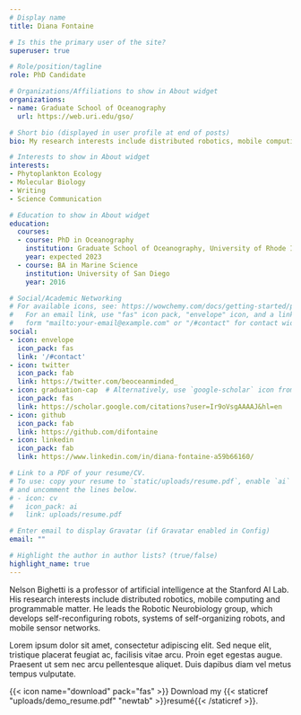 ```yaml
---
# Display name
title: Diana Fontaine

# Is this the primary user of the site?
superuser: true

# Role/position/tagline
role: PhD Candidate

# Organizations/Affiliations to show in About widget
organizations:
- name: Graduate School of Oceanography
  url: https://web.uri.edu/gso/

# Short bio (displayed in user profile at end of posts)
bio: My research interests include distributed robotics, mobile computing and programmable matter.

# Interests to show in About widget
interests:
- Phytoplankton Ecology
- Molecular Biology 
- Writing
- Science Communication

# Education to show in About widget
education:
  courses:
  - course: PhD in Oceanography
    institution: Graduate School of Oceanography, University of Rhode Island
    year: expected 2023
  - course: BA in Marine Science
    institution: University of San Diego
    year: 2016

# Social/Academic Networking
# For available icons, see: https://wowchemy.com/docs/getting-started/page-builder/#icons
#   For an email link, use "fas" icon pack, "envelope" icon, and a link in the
#   form "mailto:your-email@example.com" or "/#contact" for contact widget.
social:
- icon: envelope
  icon_pack: fas
  link: '/#contact'
- icon: twitter
  icon_pack: fab
  link: https://twitter.com/beoceanminded_
- icon: graduation-cap  # Alternatively, use `google-scholar` icon from `ai` icon pack
  icon_pack: fas
  link: https://scholar.google.com/citations?user=Ir9oVsgAAAAJ&hl=en
- icon: github
  icon_pack: fab
  link: https://github.com/difontaine
- icon: linkedin
  icon_pack: fab
  link: https://www.linkedin.com/in/diana-fontaine-a59b66160/

# Link to a PDF of your resume/CV.
# To use: copy your resume to `static/uploads/resume.pdf`, enable `ai` icons in `params.toml`, 
# and uncomment the lines below.
# - icon: cv
#   icon_pack: ai
#   link: uploads/resume.pdf

# Enter email to display Gravatar (if Gravatar enabled in Config)
email: ""

# Highlight the author in author lists? (true/false)
highlight_name: true
---
```


Nelson Bighetti is a professor of artificial intelligence at the Stanford AI Lab. His research interests include distributed robotics, mobile computing and programmable matter. He leads the Robotic Neurobiology group, which develops self-reconfiguring robots, systems of self-organizing robots, and mobile sensor networks.

Lorem ipsum dolor sit amet, consectetur adipiscing elit. Sed neque elit, tristique placerat feugiat ac, facilisis vitae arcu. Proin eget egestas augue. Praesent ut sem nec arcu pellentesque aliquet. Duis dapibus diam vel metus tempus vulputate.

{{< icon name="download" pack="fas" >}} Download my {{< staticref "uploads/demo_resume.pdf" "newtab" >}}resumé{{< /staticref >}}.
